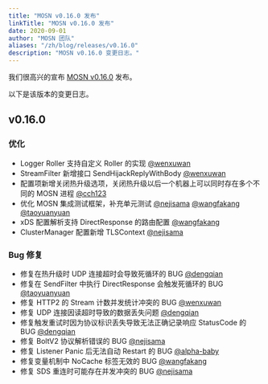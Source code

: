 ```yaml
---
title: "MOSN v0.16.0 发布"
linkTitle: "MOSN v0.16.0 发布"
date: 2020-09-01
author: "MOSN 团队"
aliases: "/zh/blog/releases/v0.16.0"
description: "MOSN v0.16.0 变更日志。"
---
```


我们很高兴的宣布 [MOSN v0.16.0](https://github.com/mosn/mosn/releases/tag/v0.16.0) 发布。

以下是该版本的变更日志。

## v0.16.0

### 优化

+ Logger Roller 支持自定义 Roller 的实现 [@wenxuwan](https://github.com/wenxuwan)
+ StreamFilter 新增接口 SendHijackReplyWithBody [@wenxuwan](https://github.com/wenxuwan)
+ 配置项新增关闭热升级选项，关闭热升级以后一个机器上可以同时存在多个不同的 MOSN 进程 [@cch123](https://github.com/cch123)
+ 优化 MOSN 集成测试框架，补充单元测试 [@nejisama](https://github.com/nejisama) [@wangfakang](https://github.com/wangfakang) [@taoyuanyuan](https://github.com/taoyuanyuan)
+ xDS 配置解析支持 DirectResponse 的路由配置 [@wangfakang](https://github.com/wangfakang)
+ ClusterManager 配置新增 TLSContext [@nejisama](https://github.com/nejisama)

### Bug 修复

+ 修复在热升级时 UDP 连接超时会导致死循环的 BUG [@dengqian](https://github.com/dengqian)
+ 修复在 SendFilter 中执行 DirectResponse 会触发死循环的 BUG [@taoyuanyuan](https://github.com/taoyuanyuan)
+ 修复 HTTP2 的 Stream 计数并发统计冲突的 BUG [@wenxuwan](https://github.com/wenxuwan)
+ 修复 UDP 连接因读超时导致的数据丢失问题 [@dengqian](https://github.com/dengqian)
+ 修复触发重试时因为协议标识丢失导致无法正确记录响应 StatusCode 的 BUG [@dengqian](https://github.com/dengqian)
+ 修复 BoltV2 协议解析错误的 BUG [@nejisama](https://github.com/nejisama)
+ 修复 Listener Panic 后无法自动 Restart 的 BUG [@alpha-baby](https://github.com/alpha-baby)
+ 修复变量机制中 NoCache 标签无效的 BUG [@wangfakang](https://github.com/wangfakang)
+ 修复 SDS 重连时可能存在并发冲突的 BUG [@nejisama](https://github.com/nejisama)

